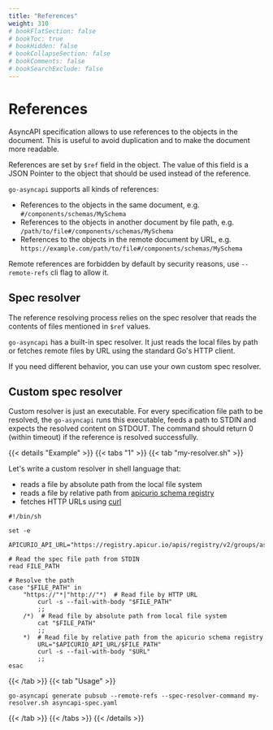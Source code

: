 ```yaml
---
title: "References"
weight: 310
# bookFlatSection: false
# bookToc: true
# bookHidden: false
# bookCollapseSection: false
# bookComments: false
# bookSearchExclude: false
---
```


# References

AsyncAPI specification allows to use references to the objects in the document. This is useful to avoid duplication and
to make the document more readable. 

References are set by `$ref` field in the object. The value of this field is a JSON Pointer to the object that should be
used instead of the reference.

`go-asyncapi` supports all kinds of references:

* References to the objects in the same document, e.g. `#/components/schemas/MySchema`
* References to the objects in another document by file path, e.g.
  `/path/to/file#/components/schemas/MySchema`
* References to the objects in the remote document by URL, e.g.
  `https://example.com/path/to/file#/components/schemas/MySchema`

Remote references are forbidden by default by security reasons, use `--remote-refs` cli flag to allow it.

## Spec resolver

The reference resolving process relies on the spec resolver that reads the contents of files mentioned in `$ref` values.

`go-asyncapi` has a built-in spec resolver. It just reads the local files by path or fetches remote files by URL 
using the standard Go's HTTP client. 

If you need different behavior, you can use your own custom spec resolver.

## Custom spec resolver

Custom resolver is just an executable. For every specification file path to be resolved, the `go-asyncapi` 
runs this executable, feeds a path to STDIN and expects the resolved content on STDOUT. 
The command should return 0 (within timeout) if the reference is resolved successfully.

{{< details "Example" >}}
{{< tabs "1" >}}
{{< tab "my-resolver.sh" >}}

Let's write a custom resolver in shell language that:

* reads a file by absolute path from the local file system
* reads a file by relative path from [apicurio schema registry](https://www.apicur.io/registry/)
* fetches HTTP URLs using [curl](https://curl.se/)

```shell
#!/bin/sh

set -e

APICURIO_API_URL="https://registry.apicur.io/apis/registry/v2/groups/asyncapi/artifacts"

# Read the spec file path from STDIN
read FILE_PATH

# Resolve the path
case "$FILE_PATH" in
    "https://"*|"http://"*)  # Read file by HTTP URL
        curl -s --fail-with-body "$FILE_PATH"
        ;;
    /*)  # Read file by absolute path from local file system
        cat "$FILE_PATH"
        ;;
    *)  # Read file by relative path from the apicurio schema registry
        URL="$APICURIO_API_URL/$FILE_PATH"
        curl -s --fail-with-body "$URL"
        ;;
esac
```
{{< /tab >}}
{{< tab "Usage" >}}
```shell
go-asyncapi generate pubsub --remote-refs --spec-resolver-command my-resolver.sh asyncapi-spec.yaml
```
{{< /tab >}}
{{< /tabs >}}
{{< /details >}}